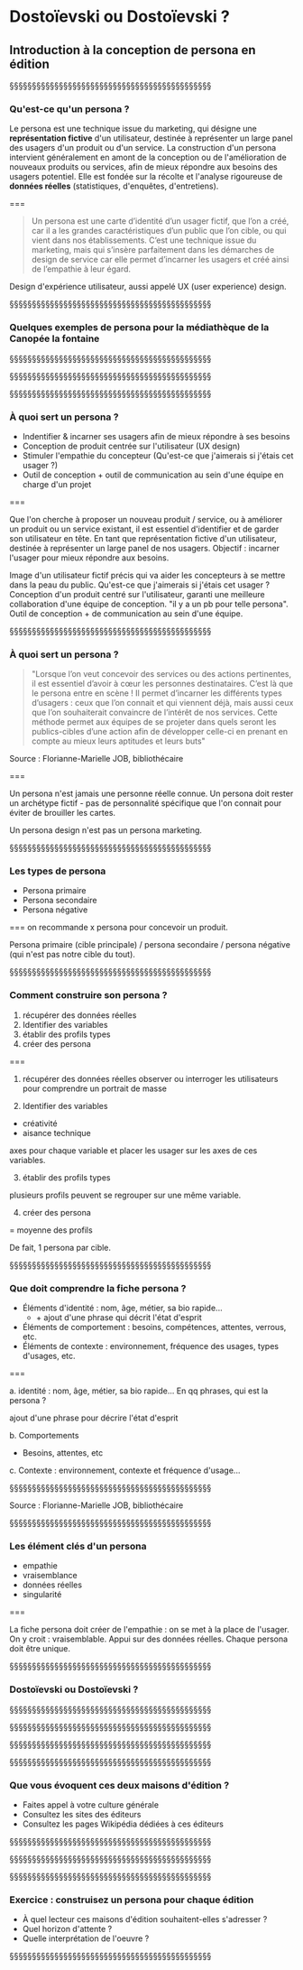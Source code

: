 <!-- .slide: data-background-image="img/" data-background-size="contain" -->
<!-- .slide: class="hover"-->


# Dostoïevski ou Dostoïevski ?
## Introduction à la conception de persona en édition


§§§§§§§§§§§§§§§§§§§§§§§§§§§§§§§§§§§§§§§§§§§§§
<!-- .slide: data-background-image="img/" data-background-size="contain" -->
<!-- .slide: class="hover"-->

### Qu'est-ce qu'un persona ?
Le persona est une technique issue du marketing, qui désigne une **représentation fictive** d'un utilisateur, destinée à représenter un large panel des usagers d'un produit ou d'un service. La construction d'un persona intervient généralement en amont de la conception ou de l'amélioration de nouveaux produits ou services, afin de mieux répondre aux besoins des usagers potentiel. Elle est fondée sur la récolte et l'analyse rigoureuse de **données réelles** (statistiques, d'enquêtes, d'entretiens).

===

>Un persona est une carte d’identité d’un usager fictif, que l’on a créé, car il a les grandes caractéristiques d’un public que l’on cible, ou qui vient dans nos établissements. C’est une technique issue du marketing, mais qui s’insère parfaitement dans les démarches de design de service car elle permet d’incarner les usagers et créé ainsi de l’empathie à leur égard.

Design d'expérience utilisateur, aussi appelé UX (user experience) design.

§§§§§§§§§§§§§§§§§§§§§§§§§§§§§§§§§§§§§§§§§§§§§

### Quelques exemples de persona pour la médiathèque de la Canopée la fontaine

§§§§§§§§§§§§§§§§§§§§§§§§§§§§§§§§§§§§§§§§§§§§§
<!-- .slide: data-background-image="img/persona-1.png" data-background-size="contain" -->

§§§§§§§§§§§§§§§§§§§§§§§§§§§§§§§§§§§§§§§§§§§§§
<!-- .slide: data-background-image="img/persona-2.png" data-background-size="contain" -->


§§§§§§§§§§§§§§§§§§§§§§§§§§§§§§§§§§§§§§§§§§§§§
<!-- .slide: data-background-image="img/" data-background-size="contain" -->
<!-- .slide: class="hover"-->

### À quoi sert un persona ?
* Indentifier & incarner ses usagers afin de mieux répondre à ses besoins
* Conception de produit centrée sur l'utilisateur (UX design)
* Stimuler l'empathie du concepteur (Qu'est-ce que j'aimerais si j'étais cet usager ?)
* Outil de conception + outil de communication au sein d'une équipe en charge d'un projet

===

Que l'on cherche à proposer un nouveau produit / service, ou à améliorer un produit ou un service existant, il est essentiel d'identifier et de garder son utilisateur en tête.  En tant que représentation fictive d'un utilisateur, destinée à représenter un large panel de nos usagers. Objectif : incarner l'usager pour mieux répondre aux besoins.


Image d'un utilisateur fictif précis qui va aider les concepteurs à se mettre dans la peau du public. Qu'est-ce que j'aimerais si j'étais cet usager ?
Conception d'un produit centré sur l'utilisateur, garanti une meilleure collaboration d'une équipe de conception. "il y a un pb pour telle persona". Outil de conception + de communication au sein d'une équipe.

§§§§§§§§§§§§§§§§§§§§§§§§§§§§§§§§§§§§§§§§§§§§§
<!-- .slide: data-background-image="img/" data-background-size="contain" -->
<!-- .slide: class="hover"-->

### À quoi sert un persona ?

>"Lorsque l’on veut concevoir des services ou des actions pertinentes, il est essentiel d’avoir à cœur les personnes destinataires. C’est là que le persona entre en scène ! Il permet d’incarner les différents types d’usagers : ceux que l’on connait et qui viennent déjà, mais aussi ceux que l’on souhaiterait convaincre de l’intérêt de nos services. Cette méthode permet aux équipes de se projeter dans quels seront les publics-cibles d’une action afin de développer celle-ci en prenant en compte au mieux leurs aptitudes et leurs buts"

Source : Florianne-Marielle JOB, bibliothécaire

<!-- .element: class="source" -->

===


Un persona n'est jamais une personne réelle connue. Un persona doit rester un archétype fictif - pas de personnalité spécifique que l'on connait pour éviter de brouiller les cartes.

Un persona design n'est pas un persona marketing.

§§§§§§§§§§§§§§§§§§§§§§§§§§§§§§§§§§§§§§§§§§§§§

### Les types de persona
* Persona primaire
* Persona secondaire
* Persona négative

===
on recommande x persona pour concevoir un produit.

Persona primaire (cible principale) / persona secondaire / persona négative (qui n'est pas notre cible du tout).


§§§§§§§§§§§§§§§§§§§§§§§§§§§§§§§§§§§§§§§§§§§§§

### Comment construire son persona ?
1. récupérer des données réelles
2. Identifier des variables
3. établir des profils types
4. créer des persona


===

1. récupérer des données réelles
observer ou interroger les utilisateurs pour comprendre un portrait de masse

2. Identifier des variables
- créativité
- aisance technique

axes pour chaque variable et placer les usager sur les axes de ces variables.

3. établir des profils types

plusieurs profils peuvent se regrouper sur une même variable.


4. créer des persona

= moyenne des profils

De fait, 1 persona par cible.


§§§§§§§§§§§§§§§§§§§§§§§§§§§§§§§§§§§§§§§§§§§§§

### Que doit comprendre la fiche persona ?
* Éléments d'identité : nom, âge, métier, sa bio rapide...
  -  \+ ajout d'une phrase qui décrit l'état d'esprit
* Éléments de comportement : besoins, compétences, attentes, verrous, etc.
* Éléments de contexte : environnement, fréquence des usages, types d'usages, etc.

===

a. identité : nom, âge, métier, sa bio rapide...
En qq phrases, qui est la persona ?

ajout d'une phrase pour décrire l'état d'esprit

b. Comportements
- Besoins, attentes, etc


c. Contexte :
environnement, contexte et fréquence d'usage...


§§§§§§§§§§§§§§§§§§§§§§§§§§§§§§§§§§§§§§§§§§§§§
<!-- .slide: data-background-image="img/personaExemple.png" data-background-size="contain" -->


Source : Florianne-Marielle JOB, bibliothécaire

<!-- .element: class="source" -->

§§§§§§§§§§§§§§§§§§§§§§§§§§§§§§§§§§§§§§§§§§§§§

### Les élément clés d'un persona
* empathie
* vraisemblance
* données réelles
* singularité

===

La fiche persona doit créer de l'empathie : on se met à la place de l'usager. On y croit : vraisemblable. Appui sur des données réelles. Chaque persona doit être unique.

§§§§§§§§§§§§§§§§§§§§§§§§§§§§§§§§§§§§§§§§§§§§§
<!-- .slide: data-background-image="img/dosto-dosto.png" data-background-size="contain" -->


### Dostoïevski ou Dostoïevski ?

<!-- .element: class="surligne" -->


§§§§§§§§§§§§§§§§§§§§§§§§§§§§§§§§§§§§§§§§§§§§§
<!-- .slide: data-background-image="img/dosto-dosto.png" data-background-size="contain" -->


§§§§§§§§§§§§§§§§§§§§§§§§§§§§§§§§§§§§§§§§§§§§§
<!-- .slide: data-background-image="img/crime_chatimentPleiade2.jpg" data-background-size="contain" -->


§§§§§§§§§§§§§§§§§§§§§§§§§§§§§§§§§§§§§§§§§§§§§
<!-- .slide: data-background-image="img/crime_chatimentActesNoirs.jpg" data-background-size="contain" -->


§§§§§§§§§§§§§§§§§§§§§§§§§§§§§§§§§§§§§§§§§§§§§


### Que vous évoquent ces deux maisons d'édition ?
* Faites appel à votre culture générale
* Consultez les sites des éditeurs
* Consultez les pages Wikipédia dédiées à ces éditeurs

§§§§§§§§§§§§§§§§§§§§§§§§§§§§§§§§§§§§§§§§§§§§§
<!-- .slide: data-background-image="img/pleiadeSite.png" data-background-size="contain" -->


§§§§§§§§§§§§§§§§§§§§§§§§§§§§§§§§§§§§§§§§§§§§§
<!-- .slide: data-background-image="img/acteSudSite.png" data-background-size="contain" -->

§§§§§§§§§§§§§§§§§§§§§§§§§§§§§§§§§§§§§§§§§§§§§


### Exercice : construisez un persona pour chaque édition
* À quel lecteur ces maisons d'édition souhaitent-elles s'adresser ?
* Quel horizon d'attente ?
* Quelle interprétation de l'oeuvre ?

§§§§§§§§§§§§§§§§§§§§§§§§§§§§§§§§§§§§§§§§§§§§§
<!-- .slide: data-background-image="img/FichePersona.png" data-background-size="contain" -->
